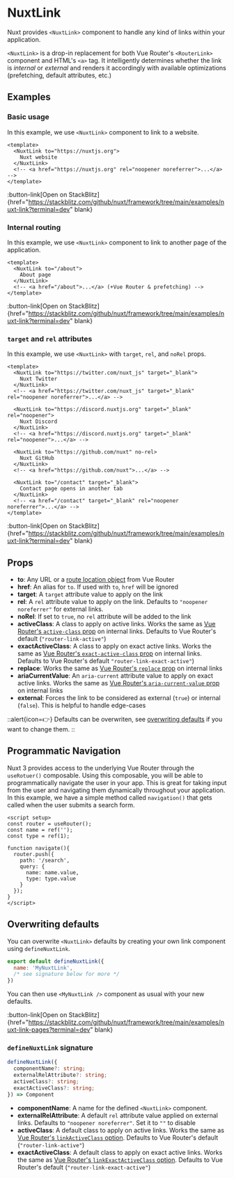 # NuxtLink

Nuxt provides `<NuxtLink>` component to handle any kind of links within your application.

`<NuxtLink>` is a drop-in replacement for both Vue Router's `<RouterLink>` component and HTML's `<a>` tag. It intelligently determines whether the link is _internal_ or _external_ and renders it accordingly with available optimizations (prefetching, default attributes, etc.)

## Examples

### Basic usage

In this example, we use `<NuxtLink>` component to link to a website.

```vue [app.vue]
<template>
  <NuxtLink to="https://nuxtjs.org">
    Nuxt website
  </NuxtLink>
  <!-- <a href="https://nuxtjs.org" rel="noopener noreferrer">...</a> -->
</template>
```

:button-link[Open on StackBlitz]{href="https://stackblitz.com/github/nuxt/framework/tree/main/examples/nuxt-link?terminal=dev" blank}

### Internal routing

In this example, we use `<NuxtLink>` component to link to another page of the application.

```vue [pages/index.vue]
<template>
  <NuxtLink to="/about">
    About page
  </NuxtLink>
  <!-- <a href="/about">...</a> (+Vue Router & prefetching) -->
</template>
```

:button-link[Open on StackBlitz]{href="https://stackblitz.com/github/nuxt/framework/tree/main/examples/nuxt-link?terminal=dev" blank}

### `target` and `rel` attributes

In this example, we use `<NuxtLink>` with `target`, `rel`, and `noRel` props.

```vue [app.vue]
<template>
  <NuxtLink to="https://twitter.com/nuxt_js" target="_blank">
    Nuxt Twitter
  </NuxtLink>
  <!-- <a href="https://twitter.com/nuxt_js" target="_blank" rel="noopener noreferrer">...</a> -->

  <NuxtLink to="https://discord.nuxtjs.org" target="_blank" rel="noopener">
    Nuxt Discord
  </NuxtLink>
  <!-- <a href="https://discord.nuxtjs.org" target="_blank" rel="noopener">...</a> -->

  <NuxtLink to="https://github.com/nuxt" no-rel>
    Nuxt GitHub
  </NuxtLink>
  <!-- <a href="https://github.com/nuxt">...</a> -->

  <NuxtLink to="/contact" target="_blank">
    Contact page opens in another tab
  </NuxtLink>
  <!-- <a href="/contact" target="_blank" rel="noopener noreferrer">...</a> -->
</template>
```

:button-link[Open on StackBlitz]{href="https://stackblitz.com/github/nuxt/framework/tree/main/examples/nuxt-link?terminal=dev" blank}

## Props

- **to**: Any URL or a [route location object](https://router.vuejs.org/api/#routelocationraw) from Vue Router
- **href**: An alias for `to`. If used with `to`, `href` will be ignored
- **target**: A `target` attribute value to apply on the link
- **rel**: A `rel` attribute value to apply on the link. Defaults to `"noopener noreferrer"` for external links.
- **noRel**: If set to `true`, no `rel` attribute will be added to the link
- **activeClass**: A class to apply on active links. Works the same as [Vue Router's `active-class` prop](https://router.vuejs.org/api/#active-class) on internal links. Defaults to Vue Router's default (`"router-link-active"`)
- **exactActiveClass**: A class to apply on exact active links. Works the same as [Vue Router's `exact-active-class` prop](https://router.vuejs.org/api/#exact-active-class) on internal links. Defaults to Vue Router's default `"router-link-exact-active"`)
- **replace**: Works the same as [Vue Router's `replace` prop](https://router.vuejs.org/api/#replace) on internal links
- **ariaCurrentValue**: An `aria-current` attribute value to apply on exact active links. Works the same as [Vue Router's `aria-current-value` prop](https://router.vuejs.org/api/#aria-current-value) on internal links
- **external**: Forces the link to be considered as external (`true`) or internal (`false`). This is helpful to handle edge-cases

::alert{icon=👉}
Defaults can be overwriten, see [overwriting defaults](#overwriting-defaults) if you want to change them.
::

## Programmatic Navigation
Nuxt 3 provides access to the underlying Vue Router through the `useRotuer()` composable. Using this composable, you will be able to programmatically navigate the user in your app. This is great for taking input from the user and navigating them dynamically throughout your application. In this example, we have a simple method called `navigation()` that gets called when the user submits a search form. 

```vue
<script setup>
const router = useRouter();
const name = ref('');
const type = ref(1);

function navigate(){
  router.push({
    path: '/search',
    query: {
      name: name.value,
      type: type.value
    }
  });
}
</script>
```

## Overwriting defaults

You can overwrite `<NuxtLink>` defaults by creating your own link component using `defineNuxtLink`.

```js [components/MyNuxtLink.js]
export default defineNuxtLink({
  name: 'MyNuxtLink',
  /* see signature below for more */
})
```

You can then use `<MyNuxtLink />` component as usual with your new defaults.

:button-link[Open on StackBlitz]{href="https://stackblitz.com/github/nuxt/framework/tree/main/examples/nuxt-link-pages?terminal=dev" blank}

### `defineNuxtLink` signature

```ts
defineNuxtLink({
  componentName?: string;
  externalRelAttribute?: string;
  activeClass?: string;
  exactActiveClass?: string;
}) => Component
```

- **componentName**: A name for the defined `<NuxtLink>` component.
- **externalRelAttribute**: A default `rel` attribute value applied on external links. Defaults to `"noopener noreferrer"`. Set it to `""` to disable
- **activeClass**: A default class to apply on active links. Works the same as [Vue Router's `linkActiveClass` option](https://router.vuejs.org/api/#linkactiveclass). Defaults to Vue Router's default (`"router-link-active"`)
- **exactActiveClass**: A default class to apply on exact active links. Works the same as [Vue Router's `linkExactActiveClass` option](https://router.vuejs.org/api/#linkexactactiveclass). Defaults to Vue Router's default (`"router-link-exact-active"`)
